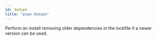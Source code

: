 ```yaml
---
id: dedupe
title: "pnpm dedupe"
---
```


Perform an install removing older dependencies in the lockfile if a newer version can be used.
